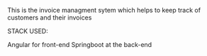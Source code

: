 This is the invoice managment sytem which helps to keep track of customers and their invoices 


STACK USED:

Angular for front-end
Springboot at the back-end
